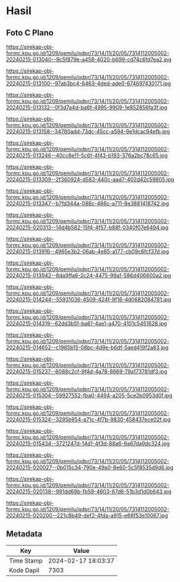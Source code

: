 # Hasil

## Foto C Plano

https://sirekap-obj-formc.kpu.go.id/1209/pemilu/pdpr/73/14/11/20/05/7314112005002-20240215-013040--9c5f879e-a458-4020-b699-cd74c6fd7ea2.jpg

https://sirekap-obj-formc.kpu.go.id/1209/pemilu/pdpr/73/14/11/20/05/7314112005002-20240215-013100--97ab3bc4-6463-4ded-ade0-674697430171.jpg

https://sirekap-obj-formc.kpu.go.id/1209/pemilu/pdpr/73/14/11/20/05/7314112005002-20240215-013132--0f3d7a4d-ba6f-4995-9909-1e852856fa3f.jpg

https://sirekap-obj-formc.kpu.go.id/1209/pemilu/pdpr/73/14/11/20/05/7314112005002-20240215-013158--34780add-73dc-45cc-a594-9e1dcac94efb.jpg

https://sirekap-obj-formc.kpu.go.id/1209/pemilu/pdpr/73/14/11/20/05/7314112005002-20240215-013246--40cc8e11-5c6f-4f43-b193-376a2bc78c65.jpg

https://sirekap-obj-formc.kpu.go.id/1209/pemilu/pdpr/73/14/11/20/05/7314112005002-20240215-013309--2f360924-d583-440c-aad7-402d42c59805.jpg

https://sirekap-obj-formc.kpu.go.id/1209/pemilu/pdpr/73/14/11/20/05/7314112005002-20240215-013347--b7fd344a-088c-486c-a711-8e3881418742.jpg

https://sirekap-obj-formc.kpu.go.id/1209/pemilu/pdpr/73/14/11/20/05/7314112005002-20240215-020313--14d4b582-15f4-4f57-b88f-0340f07e6494.jpg

https://sirekap-obj-formc.kpu.go.id/1209/pemilu/pdpr/73/14/11/20/05/7314112005002-20240215-013916--4965e3b2-06ab-4e85-a177-cb09c6fcf37d.jpg

https://sirekap-obj-formc.kpu.go.id/1209/pemilu/pdpr/73/14/11/20/05/7314112005002-20240215-013942--8da9ffa6-2c24-4475-99a1-586d406600a2.jpg

https://sirekap-obj-formc.kpu.go.id/1209/pemilu/pdpr/73/14/11/20/05/7314112005002-20240215-014244--55931036-4509-424f-9f16-4d0682084781.jpg

https://sirekap-obj-formc.kpu.go.id/1209/pemilu/pdpr/73/14/11/20/05/7314112005002-20240215-014319--62dd3b5f-ba61-4ae1-a470-4101c5451628.jpg

https://sirekap-obj-formc.kpu.go.id/1209/pemilu/pdpr/73/14/11/20/05/7314112005002-20240215-014652--c1965b15-08bc-4d9e-b6df-5aed419f2a83.jpg

https://sirekap-obj-formc.kpu.go.id/1209/pemilu/pdpr/73/14/11/20/05/7314112005002-20240215-015237--6088c2cf-9f4d-4a78-8669-79a173781df3.jpg

https://sirekap-obj-formc.kpu.go.id/1209/pemilu/pdpr/73/14/11/20/05/7314112005002-20240215-015304--59927552-fba0-4494-a205-5ce2b0953d0f.jpg

https://sirekap-obj-formc.kpu.go.id/1209/pemilu/pdpr/73/14/11/20/05/7314112005002-20240215-015324--3295b954-a71c-4f7b-9830-458437ece02f.jpg

https://sirekap-obj-formc.kpu.go.id/1209/pemilu/pdpr/73/14/11/20/05/7314112005002-20240215-015434--3721247d-14d1-4f3d-88a6-9a67da9dc324.jpg

https://sirekap-obj-formc.kpu.go.id/1209/pemilu/pdpr/73/14/11/20/05/7314112005002-20240215-020027--0b015c34-790e-49a0-8e60-5c5f8535d9d6.jpg

https://sirekap-obj-formc.kpu.go.id/1209/pemilu/pdpr/73/14/11/20/05/7314112005002-20240215-020138--991dd69b-fb59-4603-87d6-51b3d1d0b643.jpg

https://sirekap-obj-formc.kpu.go.id/1209/pemilu/pdpr/73/14/11/20/05/7314112005002-20240215-020200--221c8b49-def2-4fda-a915-e66f53e10067.jpg


## Metadata

| Key        | Value               |
| ---------- | ------------------- |
| Time Stamp | 2024-02-17 18:03:37 |
| Kode Dapil | 7303                |



